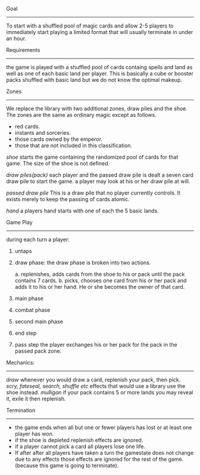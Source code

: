 Goal
________

To start with a shuffled pool of magic cards and allow 2-5 players to immediately start playing a limited format that will usually terminate in under an hour.

Requirements
_____________

the game is played with a shuffled pool of cards containg spells and land as well as one of each basic land per player. This is basically a cube or booster packs shuffled with basic land but we do not know the optimal makeup.


Zones
_______

We replace the library with two additional zones, draw piles and the shoe. The zones are the same as ordinary magic except as follows.

* red cards.
* instants and sorceries.
* those cards owned by the emperor.
* those that are not included in this classification.

*shoe*
  starts the game containing the randomized pool of cards for that game. The size of the shoe is not defined.

*draw piles(pack)*
  each player and the passed draw pile is dealt a seven card draw pile to start the game. a player may look at his or her draw pile at will.

*passed draw pile*
  This is a draw pile that no player currently controls. It exists merely to keep the passing of cards atomic.

*hand*
  a players hand starts with one of each the 5 basic lands.

Game Play
______________

during each turn a player:

1. untaps
2. draw phase: the draw phase is broken into two actions.

    a. replenishes, adds cards from the shoe to his or pack until the pack contains 7 cards.
    b. picks, chooses one card from his or her pack and adds it to his or her hand. He or she becomes the owner of that card.

3. main phase
4. combat phase
5. second main phase
6. end step
7. pass step the player exchanges his or her pack for the pack in the passed pack zone.

Mechanics:
____________

*draw*
  whenever you would draw a card, replenish your pack, then pick.
*scry, fateseal, search, shuffle etc*
  effects that would use a library use the shoe instead.
*mulligan* 
  if your pack contains 5 or more lands you may reveal it, exile it then replenish.

Termination
_____________

* the game ends when all but one or fewer players has lost or at least one player has won.
* if the shoe is depleted replenish effects are ignored.
* if a player cannot pick a card all players lose one life.
* If after after all players have taken a turn the gamestate does not change due to any effects those effects are ignored for the rest of the game.(because this game is going to terminate).
